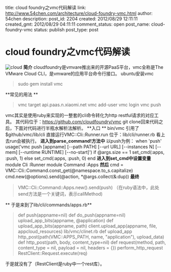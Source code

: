 title: cloud foundry之vmc代码解读
link: http://www.54chen.com/architecture/cloud-foundry-vmc.html
author: 54chen
description: 
post_id: 2204
created: 2012/08/29 12:11:11
created_gmt: 2012/08/29 04:11:11
comment_status: open
post_name: cloud-foundry-vmc
status: publish
post_type: post

# cloud foundry之vmc代码解读

![cloud](http://img.taobaocdn.com/imgextra/i4/13078490/T2UAulXnlbXXXXXXXX_!!13078490.png) **简介** cloudfoundry是vmvare推出来的开源PaaS平台，vmc全称是The VMware Cloud CLI，是vmware的应用平台命令行接口。 ubuntu安装vmc 

> sudo gem install vmc

**常见的用法 **

> vmc target api.paas.n.xiaomi.net vmc add-user vmc login vmc push 

vmc其实是使用ruby来实现的一整套的cli命令转化为http restful请求的对应工具。 其代码位于：https://github.com/cloudfoundry/vmc git clone回来代码之后，下面对代码进行半瓶水解析法解析。 **入口 ** bin/vmc 引用了 $github/vmc/lib/cli 直接运行VMC::Cli::Runner.run 位于：lib/cli/runner.rb 看上去run会被执行。 **进入到parse_command!方法中** 以push为例： when 'push' usage('vmc push [appname] [--path PATH] [--url URL] [--instances N] [--mem] [--runtime RUNTIME] [--no-start]') if @args.size == 1 set_cmd(:apps, :push, 1) else set_cmd(:apps, :push, 0) end **进入到set_cmd中设置变量** module Cli :Runner module Command :Apps **然后** cmd = VMC::Cli::Command.const_get(@namespace.to_s.capitalize) cmd.new(@options).send(@action, *@args.collect(&:dup)) **最终**

> VMC::Cli::Command::Apps.new().send(push) （在ruby语法中，此处send方法是一个关键词，表示callMethod)

** 于是来到了lib/cli/commands/apps.rb**

> def push(appname=nil) def do_push(appname=nil) upload_app_bits(appname, @application) def upload_app_bits(appname, path) client.upload_app(appname, file, appcloud_resources) lib/vmc/clinet.rb def upload_app http_post(path(VMC::APPS_PATH, name, "application"), upload_data) def http_post(path, body, content_type=nil) def request(method, path, content_type = nil, payload = nil, headers = {}) perform_http_request RestClient::Request.execute(req) 

于是就没有了（RestClient是ruby中一个rest库）。